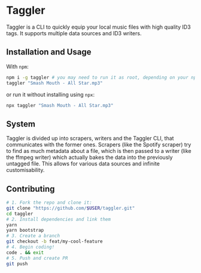 # Taggler

Taggler is a CLI to quickly equip your local music files with high quality ID3 tags. It supports multiple data sources and ID3 writers.

## Installation and Usage

With `npm`:

```bash
npm i -g taggler # you may need to run it as root, depending on your npm install
taggler "Smash Mouth - All Star.mp3"
```

or run it without installing using `npx`:

```bash
npx taggler "Smash Mouth - All Star.mp3"
```

## System

Taggler is divided up into scrapers, writers and the Taggler CLI, that communicates with the former ones. Scrapers (like the Spotify scraper) try to find as much metadata about a file, which is then passed to a writer (like the ffmpeg writer) which actually bakes the data into the previously untagged file. This allows for various data sources and infinite customisability.

## Contributing

```bash
# 1. Fork the repo and clone it:
git clone "https://github.com/$USER/taggler.git"
cd taggler
# 2. Install dependencies and link them
yarn
yarn bootstrap
# 3. Create a branch
git checkout -b feat/my-cool-feature
# 4. Begin coding!
code . && exit
# 5. Push and create PR
git push
```
